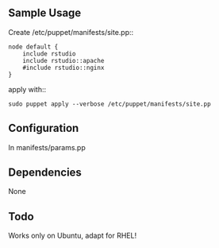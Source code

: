 Sample Usage
------------

Create /etc/puppet/manifests/site.pp::

    node default {
        include rstudio
        include rstudio::apache
        #include rstudio::nginx
    }

apply with::

    sudo puppet apply --verbose /etc/puppet/manifests/site.pp

Configuration
-------------

In manifests/params.pp


Dependencies
------------

None

Todo
----

Works only on Ubuntu, adapt for RHEL!
